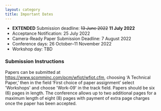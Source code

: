 ```yaml
---
layout: category
title: Important Dates
---
```


- **EXTENDED** Submission deadline: ~~13 June 2022~~ **11 July 2022**
- Acceptance Notification: 25 July 2022
- Camera-Ready Paper Submission Deadline: 7 August 2022
- Conference days: 26 October–11 November 2022
- Workshop day: TBD

### Submission Instructions

Papers can be submitted at <https://www.scomminc.com/pcm/wfiot/wfiot.cfm>, choosing ‘A Technical Paper,’ then in the field ‘First choice of paper assignment’ select 'Workshops' and choose 'Work-09' in the track field. Papers should be six (6) pages in length. The conference allows up to two additional pages for a maximum length of eight (8) pages with payment of extra page charges once the paper has been accepted.
